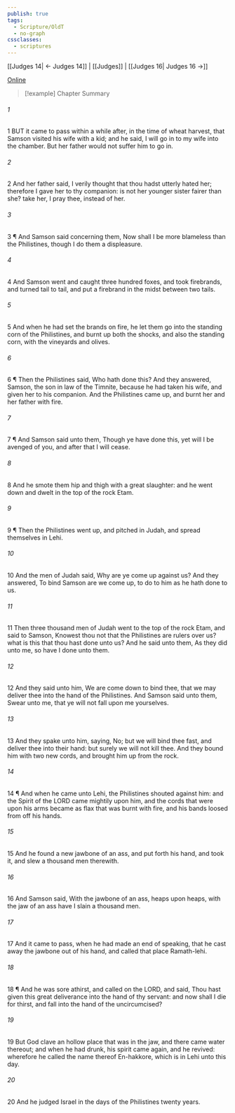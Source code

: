 ```yaml
---
publish: true
tags:
  - Scripture/OldT
  - no-graph
cssclasses:
  - scriptures
---
```

[[Judges 14| ← Judges 14]] | [[Judges]] | [[Judges 16| Judges 16 →]]

[Online](https://churchofjesuschrist.org/study/scriptures/ot/judg/15?lang=eng)

>[!example] Chapter Summary
>
###### 1
1 BUT it came to pass within a while after, in the time of wheat harvest, that Samson visited his wife with a kid; and he said, I will go in to my wife into the chamber.  But her father would not suffer him to go in.
###### 2
2 And her father said, I verily thought that thou hadst utterly hated her; therefore I gave her to thy companion: is not her younger sister fairer than she?  take her, I pray thee, instead of her.
###### 3
3 ¶ And Samson said concerning them, Now shall I be more blameless than the Philistines, though I do them a displeasure.
###### 4
4 And Samson went and caught three hundred foxes, and took firebrands, and turned tail to tail, and put a firebrand in the midst between two tails.
###### 5
5 And when he had set the brands on fire, he let them go into the standing corn of the Philistines, and burnt up both the shocks, and also the standing corn, with the vineyards and olives.
###### 6
6 ¶ Then the Philistines said, Who hath done this?  And they answered, Samson, the son in law of the Timnite, because he had taken his wife, and given her to his companion.  And the Philistines came up, and burnt her and her father with fire.
###### 7
7 ¶ And Samson said unto them, Though ye have done this, yet will I be avenged of you, and after that I will cease.
###### 8
8 And he smote them hip and thigh with a great slaughter: and he went down and dwelt in the top of the rock Etam.
###### 9
9 ¶ Then the Philistines went up, and pitched in Judah, and spread themselves in Lehi.
###### 10
10 And the men of Judah said, Why are ye come up against us?  And they answered, To bind Samson are we come up, to do to him as he hath done to us.
###### 11
11 Then three thousand men of Judah went to the top of the rock Etam, and said to Samson, Knowest thou not that the Philistines are rulers over us?  what is this that thou hast done unto us? And he said unto them, As they did unto me, so have I done unto them.
###### 12
12 And they said unto him, We are come down to bind thee, that we may deliver thee into the hand of the Philistines.  And Samson said unto them, Swear unto me, that ye will not fall upon me yourselves.
###### 13
13 And they spake unto him, saying, No; but we will bind thee fast, and deliver thee into their hand: but surely we will not kill thee.  And they bound him with two new cords, and brought him up from the rock.
###### 14
14 ¶ And when he came unto Lehi, the Philistines shouted against him: and the Spirit of the LORD came mightily upon him, and the cords that were upon his arms became as flax that was burnt with fire, and his bands loosed from off his hands.
###### 15
15 And he found a new jawbone of an ass, and put forth his hand, and took it, and slew a thousand men therewith.
###### 16
16 And Samson said, With the jawbone of an ass, heaps upon heaps, with the jaw of an ass have I slain a thousand men.
###### 17
17 And it came to pass, when he had made an end of speaking, that he cast away the jawbone out of his hand, and called that place Ramath-lehi.
###### 18
18 ¶ And he was sore athirst, and called on the LORD, and said, Thou hast given this great deliverance into the hand of thy servant: and now shall I die for thirst, and fall into the hand of the uncircumcised?
###### 19
19 But God clave an hollow place that was in the jaw, and there came water thereout; and when he had drunk, his spirit came again, and he revived: wherefore he called the name thereof En-hakkore, which is in Lehi unto this day.
###### 20
20 And he judged Israel in the days of the Philistines twenty years.



